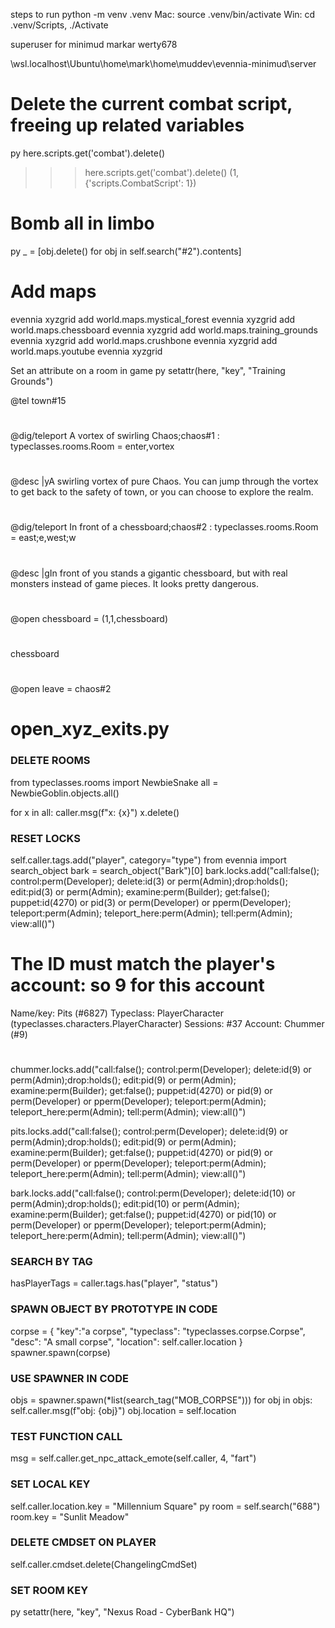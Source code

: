steps to run
python -m venv .venv
Mac: source .venv/bin/activate 
Win: cd .venv/Scripts, ./Activate

superuser for minimud
markar
werty678

\\wsl.localhost\Ubuntu\home\mark\home\muddev\evennia-minimud\server

# Delete the current combat script, freeing up related variables
py here.scripts.get('combat').delete()
>>> here.scripts.get('combat').delete()
(1, {'scripts.CombatScript': 1})

# Bomb all in limbo
py _ = [obj.delete() for obj in self.search("#2").contents]

# Add maps
evennia xyzgrid add world.maps.mystical_forest
evennia xyzgrid add world.maps.chessboard
evennia xyzgrid add world.maps.training_grounds
evennia xyzgrid add world.maps.crushbone
evennia xyzgrid add world.maps.youtube
evennia xyzgrid 

Set an attribute on a room in game
py setattr(here, "key", "Training Grounds")

@tel town#15
#
@dig/teleport A vortex of swirling Chaos;chaos#1 : typeclasses.rooms.Room = enter,vortex
#
@desc |yA swirling vortex of pure Chaos. You can jump through the vortex to get back to the safety of town, or you can choose to explore the realm.
#


#
@dig/teleport In front of a chessboard;chaos#2 : typeclasses.rooms.Room = east;e,west;w
#
@desc |gIn front of you stands a gigantic chessboard, but with real monsters instead of game pieces. It looks pretty dangerous.
#
@open chessboard = (1,1,chessboard)
#
chessboard
#
@open leave = chaos#2

# open_xyz_exits.py

### DELETE ROOMS
from typeclasses.rooms import NewbieSnake
all = NewbieGoblin.objects.all()

for x in all:
    caller.msg(f"x: {x}")
    x.delete()

### RESET LOCKS
 self.caller.tags.add("player", category="type")
 from evennia import search_object
 bark = search_object("Bark")[0]
 bark.locks.add("call:false(); control:perm(Developer); delete:id(3) or perm(Admin);drop:holds(); edit:pid(3) or perm(Admin); examine:perm(Builder); get:false(); puppet:id(4270) or pid(3) or perm(Developer) or pperm(Developer); teleport:perm(Admin); teleport_here:perm(Admin); tell:perm(Admin); view:all()")
 
 # The ID must match the player's account: so 9 for this account
 Name/key: Pits (#6827)
 Typeclass: PlayerCharacter (typeclasses.characters.PlayerCharacter)
 Sessions: #37
 Account: Chummer (#9)
 #
 chummer.locks.add("call:false(); control:perm(Developer); delete:id(9) or perm(Admin);drop:holds(); edit:pid(9) or perm(Admin); examine:perm(Builder); get:false(); puppet:id(4270) or pid(9) or perm(Developer) or pperm(Developer); teleport:perm(Admin); teleport_here:perm(Admin); tell:perm(Admin); view:all()")

 pits.locks.add("call:false(); control:perm(Developer); delete:id(9) or perm(Admin);drop:holds(); edit:pid(9) or perm(Admin); examine:perm(Builder); get:false(); puppet:id(4270) or pid(9) or perm(Developer) or pperm(Developer); teleport:perm(Admin); teleport_here:perm(Admin); tell:perm(Admin); view:all()")

bark.locks.add("call:false(); control:perm(Developer); delete:id(10) or perm(Admin);drop:holds(); edit:pid(10) or perm(Admin); examine:perm(Builder); get:false(); puppet:id(4270) or pid(10) or perm(Developer) or pperm(Developer); teleport:perm(Admin); teleport_here:perm(Admin); tell:perm(Admin); view:all()")

### SEARCH BY TAG
  hasPlayerTags = caller.tags.has("player", "status")

### SPAWN OBJECT BY PROTOTYPE IN CODE
 corpse = {
     "key":"a corpse",
     "typeclass": "typeclasses.corpse.Corpse",
     "desc": "A small corpse",
     "location": self.caller.location
 }
 spawner.spawn(corpse)

### USE SPAWNER IN CODE
 objs = spawner.spawn(*list(search_tag("MOB_CORPSE")))
 for obj in objs:
     self.caller.msg(f"obj: {obj}")
     obj.location = self.location
        
### TEST FUNCTION CALL
msg = self.caller.get_npc_attack_emote(self.caller, 4, "fart")

### SET LOCAL KEY
 self.caller.location.key = "Millennium Square"
    py
        room = self.search("688")
        room.key = "Sunlit Meadow"

### DELETE CMDSET ON PLAYER
 self.caller.cmdset.delete(ChangelingCmdSet)

### SET ROOM KEY
 py setattr(here, "key", "Nexus Road - CyberBank HQ")